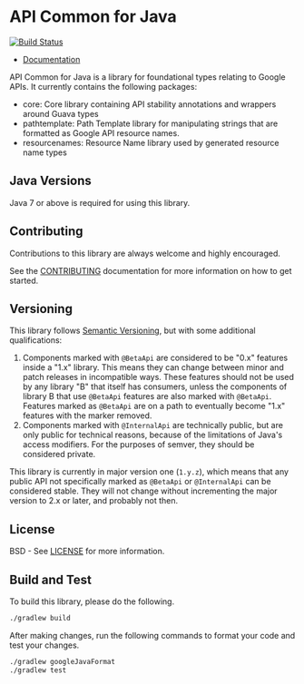 API Common for Java
==============================

[![Build Status](https://travis-ci.org/googleapis/api-common-java.svg?branch=main)](https://travis-ci.org/googleapis/api-common-java)

- [Documentation](https://googleapis.dev/java/api-common/latest/index.html)

API Common for Java is a library for foundational types relating to Google
APIs. It currently contains the following packages:
- core: Core library containing API stability annotations and wrappers around
  Guava types
- pathtemplate: Path Template library for manipulating strings that are
  formatted as Google API resource names.
- resourcenames: Resource Name library used by generated resource name types

Java Versions
-------------

Java 7 or above is required for using this library.

Contributing
------------

Contributions to this library are always welcome and highly encouraged.

See the [CONTRIBUTING] documentation for more information on how to get started.

Versioning
----------

This library follows [Semantic Versioning](http://semver.org/), but with some
additional qualifications:

1. Components marked with `@BetaApi` are considered to be "0.x" features inside
   a "1.x" library. This means they can change between minor and patch releases
   in incompatible ways. These features should not be used by any library "B"
   that itself has consumers, unless the components of library B that use
   `@BetaApi` features are also marked with `@BetaApi`. Features marked as
   `@BetaApi` are on a path to eventually become "1.x" features with the marker
   removed.
1. Components marked with `@InternalApi` are technically public, but are only
   public for technical reasons, because of the limitations of Java's access
   modifiers. For the purposes of semver, they should be considered private.

This library is currently in major version one (``1.y.z``), which means that
any public API not specifically marked as `@BetaApi` or `@InternalApi` can be considered
stable. They will not change without incrementing the major version to 2.x or later,
and probably not then.

License
-------

BSD - See [LICENSE] for more information.

Build and Test
--------------
To build this library, please do the following.

```sh
./gradlew build
```

After making changes, run the following commands to format your code and test your changes.

```sh
./gradlew googleJavaFormat
./gradlew test
```

[CONTRIBUTING]:https://github.com/googleapis/api-common-java/blob/main/CONTRIBUTING.md
[LICENSE]: https://github.com/googleapis/api-common-java/blob/main/LICENSE

